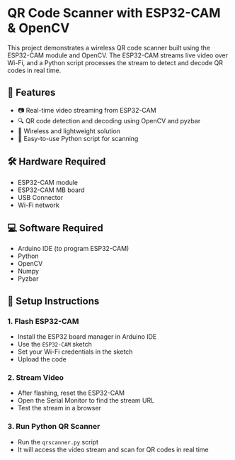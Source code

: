 # QR Code Scanner with ESP32-CAM & OpenCV

This project demonstrates a wireless QR code scanner built using the ESP32-CAM module and OpenCV. The ESP32-CAM streams live video over Wi-Fi, and a Python script processes the stream to detect and decode QR codes in real time.

## 🚀 Features

- 📷 Real-time video streaming from ESP32-CAM
- 🔍 QR code detection and decoding using OpenCV and pyzbar
- 📡 Wireless and lightweight solution
- 🐍 Easy-to-use Python script for scanning

## 🛠️ Hardware Required

- ESP32-CAM module
- ESP32-CAM MB board
- USB Connector
- Wi-Fi network

## 💻 Software Required

- Arduino IDE (to program ESP32-CAM)
- Python
- OpenCV
- Numpy
- Pyzbar

## 🔧 Setup Instructions

### 1. Flash ESP32-CAM

- Install the ESP32 board manager in Arduino IDE
- Use the `ESP32-CAM` sketch
- Set your Wi-Fi credentials in the sketch
- Upload the code

### 2. Stream Video

- After flashing, reset the ESP32-CAM
- Open the Serial Monitor to find the stream URL
- Test the stream in a browser

### 3. Run Python QR Scanner

- Run the `qrscanner.py` script
- It will access the video stream and scan for QR codes in real time
